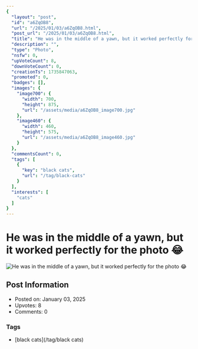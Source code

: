 ```yaml
---
{
  "layout": "post",
  "id": "a6ZqOB8",
  "url": "/2025/01/03/a6ZqOB8.html",
  "post_url": "/2025/01/03/a6ZqOB8.html",
  "title": "He was in the middle of a yawn, but it worked perfectly for the photo 😂",
  "description": "",
  "type": "Photo",
  "nsfw": 0,
  "upVoteCount": 8,
  "downVoteCount": 0,
  "creationTs": 1735847063,
  "promoted": 0,
  "badges": [],
  "images": {
    "image700": {
      "width": 700,
      "height": 875,
      "url": "/assets/media/a6ZqOB8_image700.jpg"
    },
    "image460": {
      "width": 460,
      "height": 575,
      "url": "/assets/media/a6ZqOB8_image460.jpg"
    }
  },
  "commentsCount": 0,
  "tags": [
    {
      "key": "black cats",
      "url": "/tag/black-cats"
    }
  ],
  "interests": [
    "cats"
  ]
}
---
```


# He was in the middle of a yawn, but it worked perfectly for the photo 😂

![He was in the middle of a yawn, but it worked perfectly for the photo 😂](/assets/media/a6ZqOB8_image700.jpg)

## Post Information

- Posted on: January 03, 2025
- Upvotes: 8
- Comments: 0

### Tags

- [black cats](/tag/black cats)
